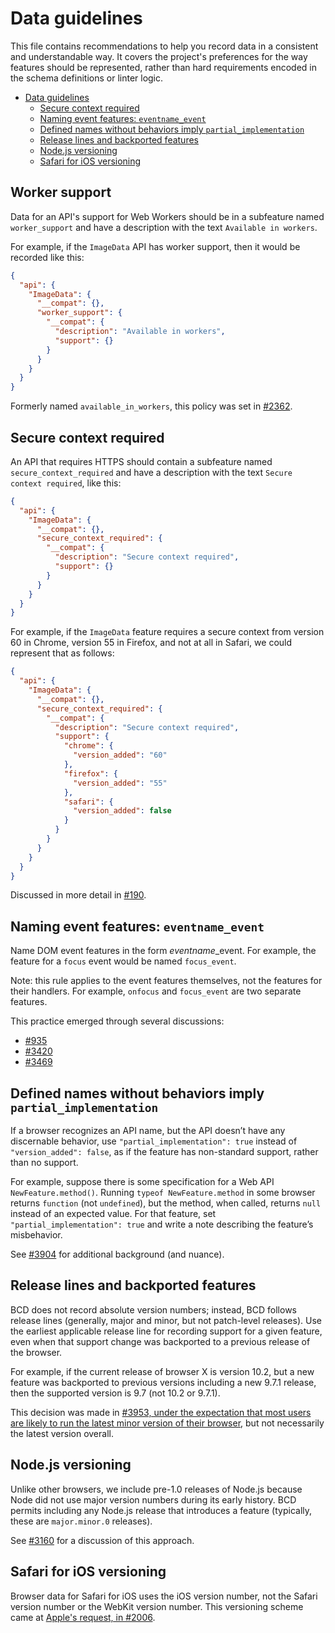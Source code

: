 # Data guidelines

This file contains recommendations to help you record data in a consistent and understandable way. It covers the project's preferences for the way features should be represented, rather than hard requirements encoded in the schema definitions or linter logic.

- [Data guidelines](#data-guidelines)
  * [Secure context required](#secure-context-required)
  * [Naming event features: `eventname_event`](#naming-event-features---eventname-event-)
  * [Defined names without behaviors imply `partial_implementation`](#defined-names-without-behaviors-imply--partial-implementation-)
  * [Release lines and backported features](#release-lines-and-backported-features)
  * [Node.js versioning](#nodejs-versioning)
  * [Safari for iOS versioning](#safari-for-ios-versioning)

<!-- BEGIN TEMPLATE

## Short title in sentence case

A description of what to do, preferable in the imperative. If applicable, include an example to illustrate the rule.

If it's helpful to understanding the rule, summarize the rationale. Definitely cite the issue or pull request where this was decided (it may be the PR that merges the policy).

-- END TEMPLATE -->

## Worker support

Data for an API's support for Web Workers should be in a subfeature named `worker_support` and have a description with the text `Available in workers`.

For example, if the `ImageData` API has worker support, then it would be recorded like this:

```json
{
  "api": {
    "ImageData": {
      "__compat": {},
      "worker_support": {
        "__compat": {
          "description": "Available in workers",
          "support": {}
        }
      }
    }
  }
}
```

Formerly named `available_in_workers`, this policy was set in [#2362](https://github.com/mdn/browser-compat-data/pull/2362).

## Secure context required

An API that requires HTTPS should contain a subfeature named `secure_context_required` and have a description with the text `Secure context required`, like this:

```json
{
  "api": {
    "ImageData": {
      "__compat": {},
      "secure_context_required": {
        "__compat": {
          "description": "Secure context required",
          "support": {}
        }
      }
    }
  }
}
```

For example, if the `ImageData` feature requires a secure context from version 60 in Chrome, version 55 in Firefox, and not at all in Safari, we could represent that as follows:

```json
{
  "api": {
    "ImageData": {
      "__compat": {},
      "secure_context_required": {
        "__compat": {
          "description": "Secure context required",
          "support": {
            "chrome": {
              "version_added": "60"
            },
            "firefox": {
              "version_added": "55"
            },
            "safari": {
              "version_added": false
            }
          }
        }
      }
    }
  }
}
```

Discussed in more detail in [#190](https://github.com/mdn/browser-compat-data/issues/190).


## Naming event features: `eventname_event`

Name DOM event features in the form _eventname_\_event. For example, the feature for a `focus` event would be named `focus_event`.

Note: this rule applies to the event features themselves, not the features for their handlers. For example, `onfocus` and `focus_event` are two separate features.

This practice emerged through several discussions:

* [#935](https://github.com/mdn/browser-compat-data/issues/935#issuecomment-464691417)
* [#3420](https://github.com/mdn/browser-compat-data/pull/3420)
* [#3469](https://github.com/mdn/browser-compat-data/pull/3469)


## Defined names without behaviors imply `partial_implementation`

If a browser recognizes an API name, but the API doesn’t have any discernable behavior, use `"partial_implementation": true` instead of `"version_added": false`, as if the feature has non-standard support, rather than no support.

For example, suppose there is some specification for a Web API `NewFeature.method()`. Running `typeof NewFeature.method` in some browser returns `function` (not `undefined`), but the method, when called, returns `null` instead of an expected value. For that feature, set `"partial_implementation": true` and write a note describing the feature’s misbehavior.

See [#3904](https://github.com/mdn/browser-compat-data/pull/3904#issuecomment-484433603) for additional background (and nuance).


## Release lines and backported features

BCD does not record absolute version numbers; instead, BCD follows release lines (generally, major and minor, but not patch-level releases). Use the earliest applicable release line for recording support for a given feature, even when that support change was backported to a previous release of the browser.

For example, if the current release of browser X is version 10.2, but a new feature was backported to previous versions including a new 9.7.1 release, then the supported version is 9.7 (not 10.2 or 9.7.1).

This decision was made in [#3953, under the expectation that most users are likely to run the latest minor version of their browser](https://github.com/mdn/browser-compat-data/pull/3953#issuecomment-485847399), but not necessarily the latest version overall.


## Node.js versioning

Unlike other browsers, we include pre-1.0 releases of Node.js because Node did not use major version numbers during its early history. BCD permits including any Node.js release that introduces a feature (typically, these are `major.minor.0` releases).

See [#3160](https://github.com/mdn/browser-compat-data/pull/3160) for a discussion of this approach.


## Safari for iOS versioning

Browser data for Safari for iOS uses the iOS version number, not the Safari version number or the WebKit version number. This versioning scheme came at [Apple's request, in #2006](https://github.com/mdn/browser-compat-data/issues/2006#issuecomment-457277312).
